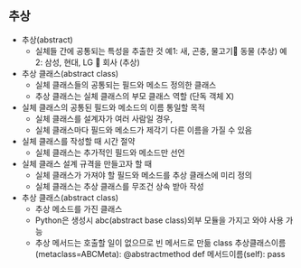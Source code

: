## 추상
- 추상(abstract)
    - 실체들 간에 공통되는 특성을 추출한 것
        예1: 새, 곤충, 물고기 동물 (추상)
        예2: 삼성, 현대, LG  회사 (추상)
- 추상 클래스(abstract class)
    - 실체 클래스들의 공통되는 필드와 메소드 정의한 클래스
    - 추상 클래스는 실체 클래스의 부모 클래스 역할 (단독 객체 X)
- 실체 클래스의 공통된 필드와 메소드의 이름 통일할 목적
    - 실체 클래스를 설계자가 여러 사람일 경우,
    - 실체 클래스마다 필드와 메소드가 제각기 다른 이름을 가질 수 있음
- 실체 클래스를 작성할 때 시간 절약
    - 실체 클래스는 추가적인 필드와 메소드만 선언
- 실체 클래스 설계 규격을 만들고자 할 때
    - 실체 클래스가 가져야 할 필드와 메소드를 추상 클래스에 미리 정의
    - 실체 클래스는 추상 클래스를 무조건 상속 받아 작성
- 추상 클래스(abstract class)
    - 추상 메소드를 가진 클래스
    - Python은 생성시 abc(abstract base class)외부 모듈을 가지고 와야 사용 가능
    - 추상 메서드는 호출할 일이 없으므로 빈 메서드로 만듦
    class 추상클래스이름(metaclass=ABCMeta):
        @abstractmethod
        def 메서드이름(self):
            pass